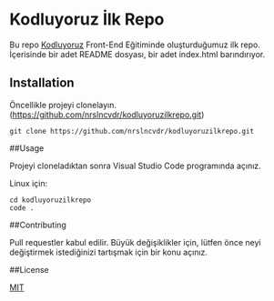 # Kodluyoruz İlk Repo
Bu repo [Kodluyoruz](https://www.kodluyoruz.org/) Front-End Eğitiminde oluşturduğumuz ilk repo. İçerisinde bir adet README dosyası, bir adet index.html barındırıyor.

## Installation

Öncellikle projeyi clonelayın.(https://github.com/nrslncvdr/kodluyoruzilkrepo.git)

```
git clone https://github.com/nrslncvdr/kodluyoruzilkrepo.git
```

##Usage

Projeyi cloneladıktan sonra Visual Studio Code programında açınız.

Linux için:

```
cd kodluyoruzilkrepo
code .

```

##Contributing

Pull requestler kabul edilir. Büyük değişiklikler için, lütfen önce neyi değiştirmek istediğinizi tartışmak için bir konu açınız.

##License

[MIT](https://choosealicense.com/licenses/mit/)